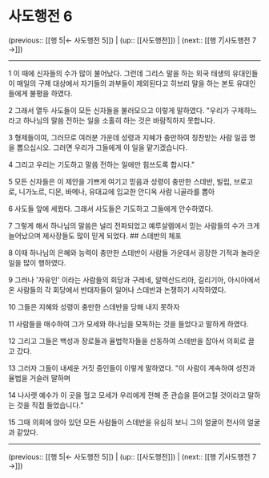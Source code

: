 # 사도행전 6

(previous:: [[행 5|← 사도행전 5]]) | (up:: [[사도행전]]) | (next:: [[행 7|사도행전 7 →]])

***




1 
이 때에 신자들의 수가 많이 불어났다. 그런데 그리스 말을 하는 외국 태생의 유대인들이 매일의 구제 대상에서 자기들의 과부들이 제외된다고 히브리 말을 하는 본토 유대인들에게 불평을 하였다. 



2 
그래서 열두 사도들이 모든 신자들을 불러모으고 이렇게 말하였다. "우리가 구제하느라고 하나님의 말씀 전하는 일을 소홀히 하는 것은 바람직하지 못합니다. 



3 
형제들이여, 그러므로 여러분 가운데 성령과 지혜가 충만하여 칭찬받는 사람 일곱 명을 뽑으십시오. 그러면 우리가 그들에게 이 일을 맡기겠습니다. 



4 
그리고 우리는 기도하고 말씀 전하는 일에만 힘쓰도록 합시다." 



5 
모든 신자들은 이 제안을 기쁘게 여기고 믿음과 성령이 충만한 스데반, 빌립, 브로고로, 니가노르, 디몬, 바메나, 유대교에 입교한 안디옥 사람 니골라를 뽑아 



6 
사도들 앞에 세웠다. 그래서 사도들은 기도하고 그들에게 안수하였다. 



7 
그렇게 해서 하나님의 말씀은 널리 전파되었고 예루살렘에서 믿는 사람들의 수가 크게 늘어났으며 제사장들도 많이 믿게 되었다. ## 스데반의 체포 



8 
이때 하나님의 은혜와 능력이 충만한 스데반이 사람들 가운데서 굉장한 기적과 놀라운 일을 많이 행하였다. 



9 
그러나 '자유인' 이라는 사람들의 회당과 구레네, 알렉산드리아, 길리기아, 아시아에서 온 사람들의 각 회당에서 반대자들이 일어나 스데반과 논쟁하기 시작하였다. 



10 
그들은 지혜와 성령이 충만한 스데반을 당해 내지 못하자 



11 
사람들을 매수하여 그가 모세와 하나님을 모독하는 것을 들었다고 말하게 하였다. 



12 
그리고 그들은 백성과 장로들과 율법학자들을 선동하여 스데반을 잡아서 의회로 끌고 갔다. 



13 
그러자 그들이 내세운 거짓 증인들이 이렇게 말하였다. "이 사람이 계속하여 성전과 율법을 거슬러 말하며 



14 
나사렛 예수가 이 곳을 헐고 모세가 우리에게 전해 준 관습을 뜯어고칠 것이라고 말하는 것을 직접 들었습니다." 



15 
그때 의회에 앉아 있던 모든 사람들이 스데반을 유심히 보니 그의 얼굴이 천사의 얼굴과 같았다.

***

(previous:: [[행 5|← 사도행전 5]]) | (up:: [[사도행전]]) | (next:: [[행 7|사도행전 7 →]])
